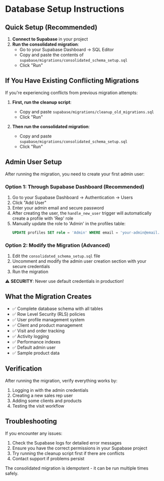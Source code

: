 # Database Setup Instructions

## Quick Setup (Recommended)

1. **Connect to Supabase** in your project
2. **Run the consolidated migration**:
   - Go to your Supabase Dashboard → SQL Editor
   - Copy and paste the contents of `supabase/migrations/consolidated_schema_setup.sql`
   - Click "Run"

## If You Have Existing Conflicting Migrations

If you're experiencing conflicts from previous migration attempts:

1. **First, run the cleanup script**:
   - Copy and paste `supabase/migrations/cleanup_old_migrations.sql`
   - Click "Run"

2. **Then run the consolidated migration**:
   - Copy and paste `supabase/migrations/consolidated_schema_setup.sql`
   - Click "Run"

## Admin User Setup

After running the migration, you need to create your first admin user:

### Option 1: Through Supabase Dashboard (Recommended)
1. Go to your Supabase Dashboard → Authentication → Users
2. Click "Add User" 
3. Enter your admin email and secure password
4. After creating the user, the `handle_new_user` trigger will automatically create a profile with 'Rep' role
5. Manually update the role to 'Admin' in the profiles table:
   ```sql
   UPDATE profiles SET role = 'Admin' WHERE email = 'your-admin@email.com';
   ```

### Option 2: Modify the Migration (Advanced)
1. Edit the `consolidated_schema_setup.sql` file
2. Uncomment and modify the admin user creation section with your secure credentials
3. Run the migration

⚠️ **SECURITY**: Never use default credentials in production!

## What the Migration Creates

- ✅ Complete database schema with all tables
- ✅ Row Level Security (RLS) policies
- ✅ User profile management system
- ✅ Client and product management
- ✅ Visit and order tracking
- ✅ Activity logging
- ✅ Performance indexes
- ✅ Default admin user
- ✅ Sample product data

## Verification

After running the migration, verify everything works by:
1. Logging in with the admin credentials
2. Creating a new sales rep user
3. Adding some clients and products
4. Testing the visit workflow

## Troubleshooting

If you encounter any issues:
1. Check the Supabase logs for detailed error messages
2. Ensure you have the correct permissions in your Supabase project
3. Try running the cleanup script first if there are conflicts
4. Contact support if problems persist

The consolidated migration is idempotent - it can be run multiple times safely.